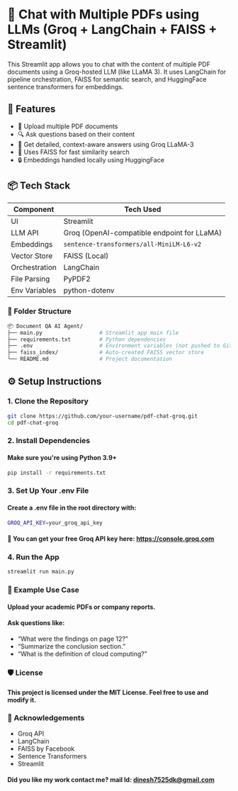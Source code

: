 # 🧠 Chat with Multiple PDFs using LLMs (Groq + LangChain + FAISS + Streamlit)

This Streamlit app allows you to chat with the content of multiple PDF documents using a Groq-hosted LLM (like LLaMA 3). It uses LangChain for pipeline orchestration, FAISS for semantic search, and HuggingFace sentence transformers for embeddings.

## 🚀 Features
- 📄 Upload multiple PDF documents
- 🔍 Ask questions based on their content
- 💬 Get detailed, context-aware answers using Groq LLaMA-3
- 🧠 Uses FAISS for fast similarity search
- 🔒 Embeddings handled locally using HuggingFace



## 📦 Tech Stack
| Component        | Tech Used                                     |
|------------------|-----------------------------------------------|
| UI               | Streamlit                                     |
| LLM API          | Groq (OpenAI-compatible endpoint for LLaMA)   |
| Embeddings       | `sentence-transformers/all-MiniLM-L6-v2`      |
| Vector Store     | FAISS (Local)                                 |
| Orchestration    | LangChain                                     |
| File Parsing     | PyPDF2                                        |
| Env Variables    | python-dotenv                                 |



### 📂 Folder Structure

```bash
📦 Document QA AI Agent/
├── main.py                  # Streamlit app main file
├── requirements.txt         # Python dependencies
├── .env                     # Environment variables (not pushed to GitHub)
├── faiss_index/             # Auto-created FAISS vector store
└── README.md                # Project documentation
```



## ⚙️ Setup Instructions

### 1. Clone the Repository

```bash
git clone https://github.com/your-username/pdf-chat-groq.git
cd pdf-chat-groq
```
### 2. Install Dependencies
#### Make sure you're using Python 3.9+
``` bash
pip install -r requirements.txt
```
### 3. Set Up Your .env File
#### Create a .env file in the root directory with:
```bash
GROQ_API_KEY=your_groq_api_key
```
#### 🔑 You can get your free Groq API key here: https://console.groq.com
### 4. Run the App
```bash
streamlit run main.py
```

### 🧪 Example Use Case
#### Upload your academic PDFs or company reports.
#### Ask questions like:

- “What were the findings on page 12?”
- “Summarize the conclusion section.”
- “What is the definition of cloud computing?”



### 🛡️ License
#### This project is licensed under the MIT License. Feel free to use and modify it.

### 🙌 Acknowledgements
- Groq API
- LangChain
- FAISS by Facebook
- Sentence Transformers
- Streamlit

#### Did you like my work contact me? mail Id: dinesh7525dk@gmail.com
